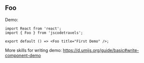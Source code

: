 
## Foo

Demo:

```tsx
import React from 'react';
import { Foo } from 'jscodetravels';

export default () => <Foo title="First Demo" />;
```

More skills for writing demo: https://d.umijs.org/guide/basic#write-component-demo
